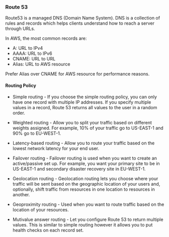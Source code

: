 ### Route 53

Route53 is a managed DNS (Domain Name System). DNS is a collection of rules and records which helps clients understand how to reach a server through URLs.

In AWS, the most common records are:

- A: URL to IPv4
- AAAA: URL to IPv6
- CNAME: URL to URL
- Alias: URL to AWS resource

Prefer Alias over CNAME for AWS resource for performance reasons.

#### Routing Policy

- Simple routing - If you choose the simple routing policy, you can only have one record with multiple IP addresses. If you specify multiple values in a record, Route 53 returns all values to the user in a random order.

- Weighted routing - Allow you to split your traffic based on different weights assigned. For example, 10% of your traffic go to US-EAST-1 and 90% go to EU-WEST-1.

- Latency-based routing - Allow you to route your traffic based on the lowest network latency for your end user.

- Failover routing - Failover routing is used when you want to create an active/passive set up. For example, you want your primary site to be in US-EAST-1 and secondary disaster recovery site in EU-WEST-1.

- Geolocation routing - Geolocation routing lets you choose where your traffic will be sent based on the geographic location of your users and, optionally, shift traffic from resources in one location to resources in another.

- Geoproximity routing - Used when you want to route traffic based on the location of your resources.

- Mutivalue answer routing - Let you configure Route 53 to return multiple values. This is similar to simple routing however it allows you to put health checks on each record set.
